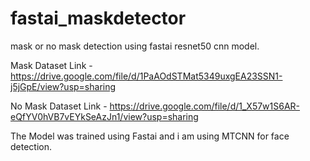 # fastai_maskdetector
mask or no mask detection using fastai resnet50 cnn model.


Mask Dataset Link - https://drive.google.com/file/d/1PaAOdSTMat5349uxgEA23SSN1-j5jGpE/view?usp=sharing


No Mask Dataset Link - https://drive.google.com/file/d/1_X57w1S6AR-eQfYV0hVB7vEYkSeAzJn1/view?usp=sharing

The Model was trained using Fastai and i am using MTCNN for face detection.
